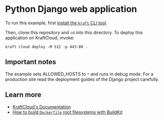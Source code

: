 # Python Django web application

To run this example, first [install the `kraft` CLI tool](https://unikraft.org/docs/cli).

Then, clone this repository and `cd` into this directory.
To deploy this application on KraftCloud, invoke:

```console
kraft cloud deploy -M 512 -p 443:80 .
```

## Important notes

The example sets ALLOWED_HOSTS to `*` and runs in debug mode. For a production site read the deployment guides of the Django project carefully.

## Learn more

- [KraftCloud's Documentation](https://docs.kraft.cloud)
- [How to build `Dockerfile` root filesystems with BuildKit](https://unikraft.org/docs/getting-started/integrations/buildkit)
